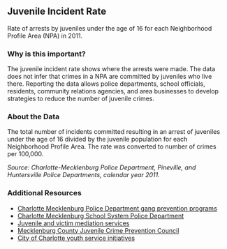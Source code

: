 ## Juvenile Incident Rate
Rate of arrests by juveniles under the age of 16 for each Neighborhood Profile Area (NPA) in 2011.

### Why is this important?
The juvenile incident rate shows where the arrests were made.  The data does not infer that crimes in a NPA are committed by juveniles who live there. Reporting the data allows police departments, school officials, residents, community relations agencies, and area businesses to develop strategies to reduce the number of juvenile crimes.

### About the Data
The total number of incidents committed resulting in an arrest of juveniles under the age of 16 divided by the juvenile population for each Neighborhood Profile Area. The rate was converted to number of crimes per 100,000.

_Source: Charlotte-Mecklenburg Police Department, Pineville, and Huntersville Police Departments, calendar year 2011._

### Additional Resources
+ [Charlotte Mecklenburg Police Department gang prevention programs](http://charmeck.org/city/charlotte/CMPD/organization/Support/Pages/Gang%20of%20One.aspx)
+ [Charlotte Mecklenburg School System Police Department](http://www.cms.k12.nc.us/cmsdepartments/safety/SchoolLaw/Pages/About%20Us.aspx)
+ [Juvenile and victim mediation services](http://charmeck.org/city/charlotte/CRC/DisputeSettlement/Pages/Juvenilevictim-offendermediation.aspx)
+ [Mecklenburg County Juvenile Crime Prevention Council](http://charmeck.org/mecklenburg/county/CountyManagersOffice/CriminalJusticeServices/Pages/JCPC.aspx)
+ [City of Charlotte youth service initiatives](http://charmeck.org/city/charlotte/mayor/myep/Pages/default.aspx)
